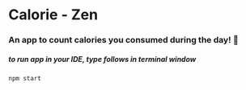 # Calorie - Zen

### An app to count calories you consumed during the day! 🍖

##### to run app in your IDE, type follows in terminal window
`npm start`